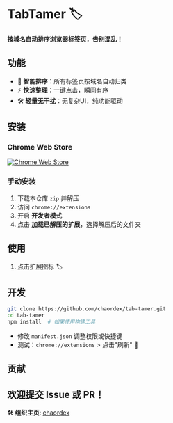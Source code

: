 # TabTamer 🏷️  

**按域名自动排序浏览器标签页，告别混乱！**  

## 功能  
- 📌 **智能排序**：所有标签页按域名自动归类  
- ⚡ **快速整理**：一键点击，瞬间有序  
- 🛠️ **轻量无干扰**：无复杂UI，纯功能驱动  

## 安装  
### Chrome Web Store  
[![Chrome Web Store](https://img.shields.io/chrome-web-store/v/pgigimdcdgfghgojiacgolmfponpidac?label=Install)](https://chromewebstore.google.com/detail/tabtamer/pgigimdcdgfghgojiacgolmfponpidac)  

### 手动安装  
1. 下载本仓库 `zip` 并解压  
2. 访问 `chrome://extensions`  
3. 开启 **开发者模式**  
4. 点击 **加载已解压的扩展**，选择解压后的文件夹  

## 使用  
1. 点击扩展图标 🏷️  


## 开发  
```bash
git clone https://github.com/chaordex/tab-tamer.git
cd tab-tamer
npm install  # 如果使用构建工具
```  
- 修改 `manifest.json` 调整权限或快捷键  
- 测试：`chrome://extensions` > 点击"刷新" 🔄  

## 贡献  
欢迎提交 Issue 或 PR！
---  
🛠️ **组织主页**: [chaordex](https://github.com/chaordex)  